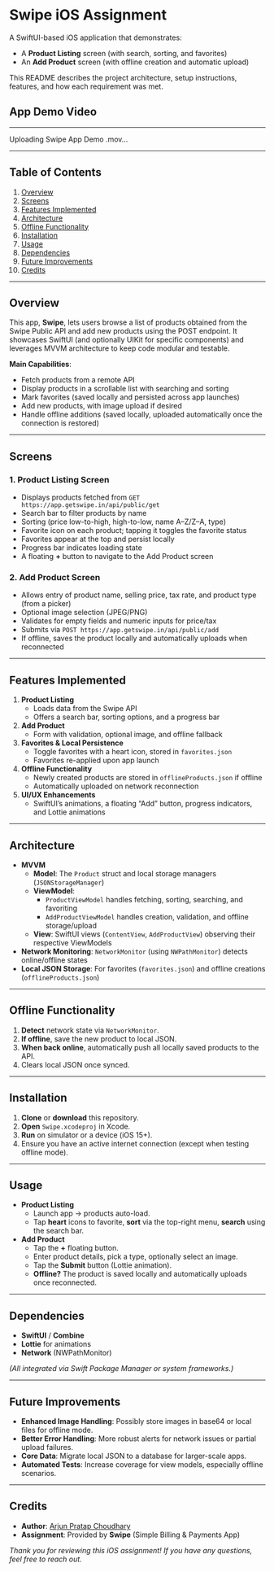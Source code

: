 # Swipe iOS Assignment

A SwiftUI-based iOS application that demonstrates:
- A **Product Listing** screen (with search, sorting, and favorites)  
- An **Add Product** screen (with offline creation and automatic upload)

This README describes the project architecture, setup instructions, features, and how each requirement was met.

## App Demo Video



---


Uploading Swipe App Demo .mov…



---

## Table of Contents
1. [Overview](#overview)  
2. [Screens](#screens)  
3. [Features Implemented](#features-implemented)  
4. [Architecture](#architecture)  
5. [Offline Functionality](#offline-functionality)  
6. [Installation](#installation)  
7. [Usage](#usage)  
8. [Dependencies](#dependencies)  
9. [Future Improvements](#future-improvements)  
10. [Credits](#credits)

---

## Overview

This app, **Swipe**, lets users browse a list of products obtained from the Swipe Public API and add new products using the POST endpoint. It showcases SwiftUI (and optionally UIKit for specific components) and leverages MVVM architecture to keep code modular and testable.

**Main Capabilities**:  
- Fetch products from a remote API  
- Display products in a scrollable list with searching and sorting  
- Mark favorites (saved locally and persisted across app launches)  
- Add new products, with image upload if desired  
- Handle offline additions (saved locally, uploaded automatically once the connection is restored)

---

## Screens

### 1. Product Listing Screen
- Displays products fetched from `GET https://app.getswipe.in/api/public/get`  
- Search bar to filter products by name  
- Sorting (price low-to-high, high-to-low, name A–Z/Z–A, type)  
- Favorite icon on each product; tapping it toggles the favorite status  
- Favorites appear at the top and persist locally  
- Progress bar indicates loading state  
- A floating **+** button to navigate to the Add Product screen

### 2. Add Product Screen
- Allows entry of product name, selling price, tax rate, and product type (from a picker)
- Optional image selection (JPEG/PNG)
- Validates for empty fields and numeric inputs for price/tax
- Submits via `POST https://app.getswipe.in/api/public/add`
- If offline, saves the product locally and automatically uploads when reconnected

---

## Features Implemented

1. **Product Listing**  
   - Loads data from the Swipe API  
   - Offers a search bar, sorting options, and a progress bar  
2. **Add Product**  
   - Form with validation, optional image, and offline fallback  
3. **Favorites & Local Persistence**  
   - Toggle favorites with a heart icon, stored in `favorites.json`  
   - Favorites re-applied upon app launch  
4. **Offline Functionality**  
   - Newly created products are stored in `offlineProducts.json` if offline  
   - Automatically uploaded on network reconnection  
5. **UI/UX Enhancements**  
   - SwiftUI’s animations, a floating “Add” button, progress indicators, and Lottie animations

---

## Architecture

- **MVVM**  
  - **Model**: The `Product` struct and local storage managers (`JSONStorageManager`)  
  - **ViewModel**:  
    - `ProductViewModel` handles fetching, sorting, searching, and favoriting  
    - `AddProductViewModel` handles creation, validation, and offline storage/upload  
  - **View**: SwiftUI views (`ContentView`, `AddProductView`) observing their respective ViewModels
- **Network Monitoring**: `NetworkMonitor` (using `NWPathMonitor`) detects online/offline states  
- **Local JSON Storage**: For favorites (`favorites.json`) and offline creations (`offlineProducts.json`)

---

## Offline Functionality

1. **Detect** network state via `NetworkMonitor`.  
2. **If offline**, save the new product to local JSON.  
3. **When back online**, automatically push all locally saved products to the API.  
4. Clears local JSON once synced.

---

## Installation

1. **Clone** or **download** this repository.  
2. **Open** `Swipe.xcodeproj` in Xcode.  
3. **Run** on simulator or a device (iOS 15+).  
4. Ensure you have an active internet connection (except when testing offline mode).

---

## Usage

- **Product Listing**  
  - Launch app → products auto-load.  
  - Tap **heart** icons to favorite, **sort** via the top-right menu, **search** using the search bar.  
- **Add Product**  
  - Tap the **+** floating button.  
  - Enter product details, pick a type, optionally select an image.  
  - Tap the **Submit** button (Lottie animation).  
  - **Offline?** The product is saved locally and automatically uploads once reconnected.

---

## Dependencies

- **SwiftUI** / **Combine**  
- **Lottie** for animations  
- **Network** (NWPathMonitor)  

*(All integrated via Swift Package Manager or system frameworks.)*

---

## Future Improvements

- **Enhanced Image Handling**: Possibly store images in base64 or local files for offline mode.  
- **Better Error Handling**: More robust alerts for network issues or partial upload failures.  
- **Core Data**: Migrate local JSON to a database for larger-scale apps.  
- **Automated Tests**: Increase coverage for view models, especially offline scenarios.

---

## Credits

- **Author**: [Arjun Pratap Choudhary](https://github.com/arjunxpratap)  
- **Assignment**: Provided by **Swipe** (Simple Billing & Payments App)  

*Thank you for reviewing this iOS assignment! If you have any questions, feel free to reach out.* 
